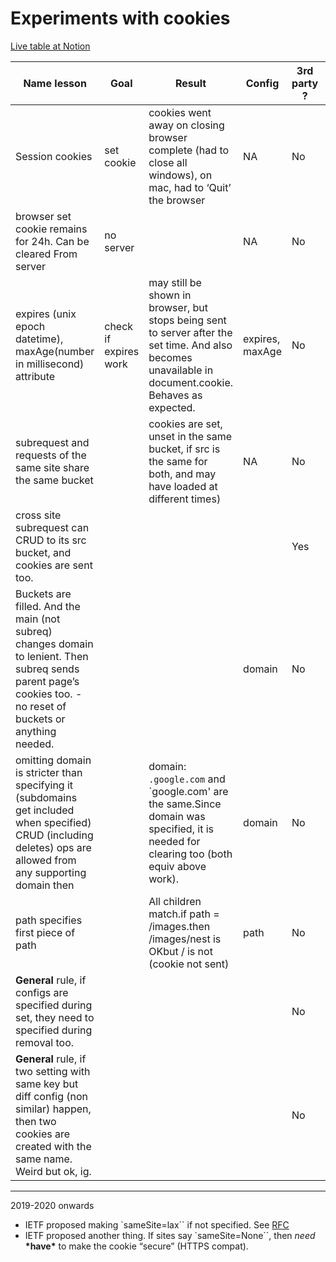 # Experiments with cookies

[Live table at Notion](https://www.notion.so/Experiments-with-cookies-9bfd4f4d46494084b14af6fb36cc072a?pvs=4)

| Name lesson                                                                                                                                                      | Goal                  | Result                                                                                                                                                  | Config          | 3rd party ? | subReq ? | Tags |
| ---------------------------------------------------------------------------------------------------------------------------------------------------------------- | --------------------- | ------------------------------------------------------------------------------------------------------------------------------------------------------- | --------------- | ----------- | -------- | ---- |
| Session cookies                                                                                                                                                  | set cookie            | cookies went away on closing browser complete (had to close all windows), on mac, had to ‘Quit’ the browser                                             | NA              | No          | dc       |      |
| browser set cookie remains for 24h. Can be cleared From server                                                                                                   | no server             |                                                                                                                                                         | NA              | No          | dc       |      |
| expires (unix epoch datetime), maxAge(number in millisecond) attribute                                                                                           | check if expires work | may still be shown in browser, but stops being sent to server after the set time. And also becomes unavailable in document.cookie. Behaves as expected. | expires, maxAge | No          |          |      |
| subrequest and requests of the same site share the same bucket                                                                                                   |                       | cookies are set, unset in the same bucket, if src is the same for both, and may have loaded at different times)                                         | NA              | No          | yes      |      |
| cross site subrequest can CRUD to its src bucket, and cookies are sent too.                                                                                      |                       |                                                                                                                                                         |                 | Yes         | yes      |      |
| Buckets are filled. And the main (not subreq) changes domain to lenient. Then subreq sends parent page’s cookies too. - no reset of buckets or anything needed.  |                       |                                                                                                                                                         | domain          | No          |          |      |
| omitting domain is stricter than specifying it (subdomains get included when specified) CRUD (including deletes) ops are allowed from any supporting domain then |                       | domain: `.google.com` and `google.com' are the same.Since domain was specified, it is needed for clearing too (both equiv above work).                  | domain          | No          |          |      |
| path specifies first piece of path                                                                                                                               |                       | All children match.if path = /images.then /images/nest is OKbut / is not (cookie not sent)                                                              | path            | No          |          |      |
| **General** rule, if configs are specified during set, they need to specified during removal too.                                                                |                       |                                                                                                                                                         |                 | No          |          |      |
| **General** rule, if two setting with same key but diff config (non similar) happen, then two cookies are created with the same name. Weird but ok, ig.          |                       |                                                                                                                                                         |                 | No          |          |      |

---

2019-2020 onwards

- IETF proposed making `sameSite=lax`` if not specified. See [RFC](https://datatracker.ietf.org/doc/html/draft-west-cookie-incrementalism-00)
- IETF proposed another thing. If sites say `sameSite=None``, then _need_ **\***have**\*** to make the cookie “secure” (HTTPS compat).
